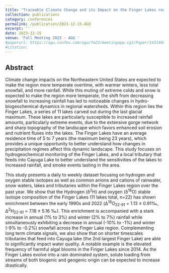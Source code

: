 ```yaml
---
title: "Traceable Climate Change and its Impact on the Finger Lakes region of New York: Early Interpretations and Potential Consequences on Long-Term Biogeochemical Cycles."
collection: publications
category: conferences
permalink: /publication/2023-12-15-AGU
excerpt: ''
date: 2023-12-15
venue: 'Fall Meeting 2023 - AGU '
#paperurl: https://agu.confex.com/agu/fm23/meetingapp.cgi/Paper/1431466
#citation: 
---
```


Abstract
---

Climate change impacts on the Northeastern United States are expected to make the region more temperate overtime, with warmer winters, less total snowfall, and more rainfall. While this muting of extreme colds and snow is expected to make the region more temperate, the shift from decreasing snowfall to increasing rainfall has led to noticeable changes in hydro-biogeochemical dynamics in regional watersheds. Within this region lies the Finger Lakes, a series of 11 lakes carved out during the last glacial maximum. These lakes are particularly susceptible to increased rainfall amounts, particularly extreme events, due to the extensive gorge network and sharp topography of the landscape which favors enhanced soil erosion and nutrient fluxes into the lakes. The Finger Lakes have an average residence time of 5 to 7 years (the maximum being 23 years), which provides a unique opportunity to better understand how changes in precipitation regimes affect this dynamic landscape. This study focuses on hydrogeochemical monitoring of the Finger Lakes, and a local tributary that feeds into Cayuga Lake to better understand the sensitivities of the lakes to increased rainfall, and smoke events lasting in the area.

This study presents a daily to weekly dataset focusing on hydrogen and oxygen stable isotopes as well as common anions and cations of rainwater, snow waters, lakes and tributaries within the Finger Lakes region over the past year. We show that the Hydrogen (δ<sup>2</sup>H) and oxygen (δ<sup>18</sup>O) stable isotope composition of the Finger Lakes (11 lakes total, n=22) has shown enrichment between the early 1990s and 2022 (Δ<sup>18</sup>O<sub>22-91</sub> = 1.13 ± 0.91‰, Δ<sup>2</sup>H<sub>22-91</sub> = 7.18 ± 5.16 ‰). This enrichment is accompanied with a stark increase in annual (1% to 3%) and winter (2% to 7%) rainfall while simultaneously exhibiting a decrease in annual (-10% to -1%) and winter (-9% to -0.2%) snowfall across the Finger Lake region. Complementing long term climate signals, we also show that on shorter timescales tributaries that feed into Cayuga lake (the 2nd largest Finger Lake) are able to significantly impact water quality. A notable example is the elevated frequency of harmful algal blooms in the Finger Lakes since 2014. As the Finger Lakes evolve into a rain dominated system, solute loading from streams of both biogenic and geogenic origin can be expected to increase drastically.